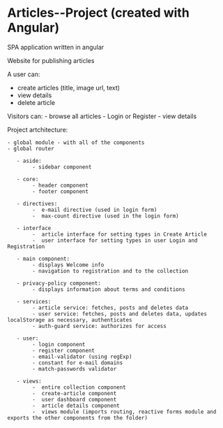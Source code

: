 # Articles--Project (created with Angular)
SPA application written in angular 

Website for publishing articles

A user can: 
   - create articles (title, image url, text)
   - view details
   - delete article 

Visitors can: 
    - browse all articles
    - Login or Register
    - view details

Project artchitecture: 
    
    - global module - with all of the components 
    - global router 

       - aside:
            - sidebar component

       - core: 
            - header component
            - footer component

       - directives:
            -  e-mail directive (used in login form)  
            -  max-count directive (used in the login form)

       - interface
            -  article interface for setting types in Create Article
            -  user interface for setting types in user Login and Registration

       - main component:
            - displays Welcome info 
            - navigation to registration and to the collection

       - privacy-policy component:
            - displays information about terms and conditions

       - services:
            - article service: fetches, posts and deletes data
            - user service: fetches, posts and deletes data, updates localStorage as necessary, authenticates
            - auth-guard service: authorizes for access 

       - user:
            - login component
            - register component
            - email-validator (using regExp)
            - constant for e-mail domains
            - match-passwords validator 

       - views:
            -  entire collection component
            -  create-article component
            -  user dashboard component
            -  article details component
            -  views module (imports routing, reactive forms module and exports the other components from the folder)
